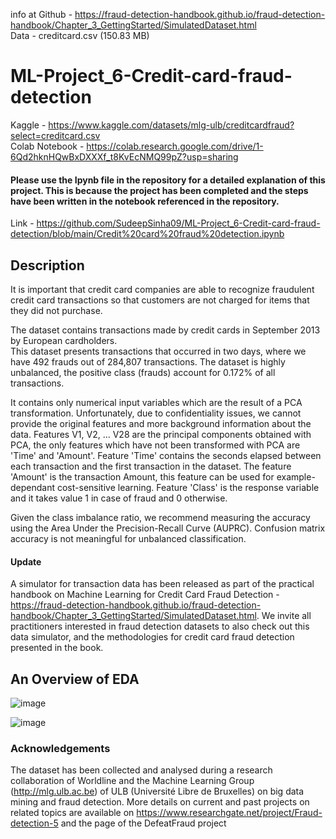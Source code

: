 info at Github - https://fraud-detection-handbook.github.io/fraud-detection-handbook/Chapter_3_GettingStarted/SimulatedDataset.html  
Data - creditcard.csv (150.83 MB)

# ML-Project_6-Credit-card-fraud-detection

 Kaggle - https://www.kaggle.com/datasets/mlg-ulb/creditcardfraud?select=creditcard.csv   
 Colab Notebook - https://colab.research.google.com/drive/1-6Qd2hknHQwBxDXXXf_t8KvEcNMQ99pZ?usp=sharing  

#### Please use the Ipynb file in the repository for a detailed explanation of this project. This is because the project has been completed and the steps have been written in the notebook referenced in the repository.
Link - https://github.com/SudeepSinha09/ML-Project_6-Credit-card-fraud-detection/blob/main/Credit%20card%20fraud%20detection.ipynb

## Description

It is important that credit card companies are able to recognize fraudulent credit card transactions so that customers are not charged for items that they did not purchase.  

The dataset contains transactions made by credit cards in September 2013 by European cardholders.  
This dataset presents transactions that occurred in two days, where we have 492 frauds out of 284,807 transactions. The dataset is highly unbalanced, the positive class (frauds) account for 0.172% of all transactions.  

It contains only numerical input variables which are the result of a PCA transformation. Unfortunately, due to confidentiality issues, we cannot provide the original features and more background information about the data. Features V1, V2, … V28 are the principal components obtained with PCA, the only features which have not been transformed with PCA are 'Time' and 'Amount'. Feature 'Time' contains the seconds elapsed between each transaction and the first transaction in the dataset. The feature 'Amount' is the transaction Amount, this feature can be used for example-dependant cost-sensitive learning. Feature 'Class' is the response variable and it takes value 1 in case of fraud and 0 otherwise.  

Given the class imbalance ratio, we recommend measuring the accuracy using the Area Under the Precision-Recall Curve (AUPRC). Confusion matrix accuracy is not meaningful for unbalanced classification.  

#### Update

A simulator for transaction data has been released as part of the practical handbook on Machine Learning for Credit Card Fraud Detection - https://fraud-detection-handbook.github.io/fraud-detection-handbook/Chapter_3_GettingStarted/SimulatedDataset.html. We invite all practitioners interested in fraud detection datasets to also check out this data simulator, and the methodologies for credit card fraud detection presented in the book.

## An Overview of EDA

![image](https://user-images.githubusercontent.com/93086122/208389243-6ba1b9f7-7d0f-475a-b703-e10c442cebc1.png)

![image](https://user-images.githubusercontent.com/93086122/208389335-083b96b3-0ec1-4aa5-b1ca-5dd9c76cae58.png)

### Acknowledgements

The dataset has been collected and analysed during a research collaboration of Worldline and the Machine Learning Group (http://mlg.ulb.ac.be) of ULB (Université Libre de Bruxelles) on big data mining and fraud detection.
More details on current and past projects on related topics are available on https://www.researchgate.net/project/Fraud-detection-5 and the page of the DefeatFraud project
